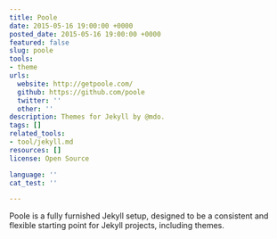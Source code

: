 ```yaml
---
title: Poole
date: 2015-05-16 19:00:00 +0000
posted_date: 2015-05-16 19:00:00 +0000
featured: false
slug: poole
tools:
- theme
urls:
  website: http://getpoole.com/
  github: https://github.com/poole
  twitter: ''
  other: ''
description: Themes for Jekyll by @mdo.
tags: []
related_tools:
- tool/jekyll.md
resources: []
license: Open Source

language: ''
cat_test: ''

---
```

Poole is a fully furnished Jekyll setup, designed to be a consistent and flexible starting point for Jekyll projects, including themes.




